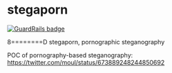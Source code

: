 # stegaporn

[![GuardRails badge](https://badges.production.guardrails.io/moul/stegaporn.svg)](https://www.guardrails.io)

8========D   stegaporn, pornographic steganography

POC of pornography-based steganography: https://twitter.com/moul/status/673889248244850692
